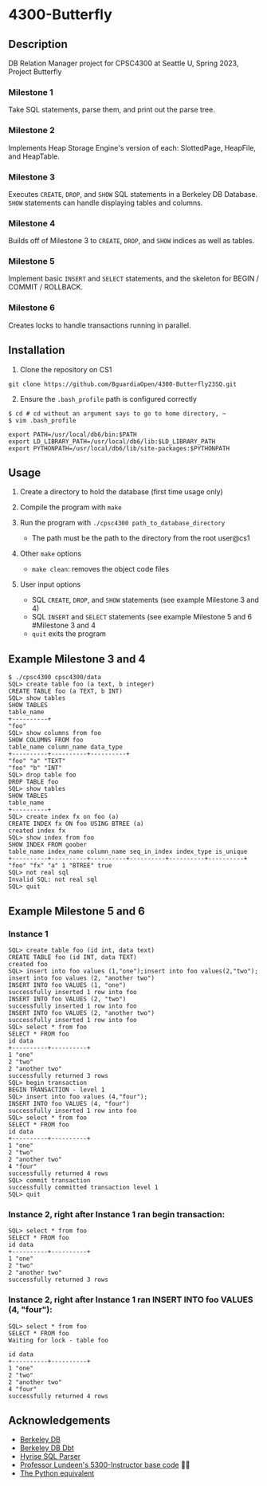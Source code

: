 # 4300-Butterfly
## Description
DB Relation Manager project for CPSC4300 at Seattle U, Spring 2023, Project Butterfly

### Milestone 1
Take SQL statements, parse them, and print out the parse tree.

### Milestone 2
Implements Heap Storage Engine's version of each: SlottedPage, HeapFile, and HeapTable.

### Milestone 3
Executes `CREATE`, `DROP`, and `SHOW` SQL statements in a Berkeley DB Database. `SHOW` statements can handle displaying tables and columns.

### Milestone 4
Builds off of Milestone 3 to `CREATE`, `DROP`, and `SHOW` indices as well as tables.

### Milestone 5
Implement basic `INSERT` and `SELECT` statements, and the skeleton for BEGIN / COMMIT / ROLLBACK.

### Milestone 6
Creates locks to handle transactions running in parallel.

## Installation
1. Clone the repository on CS1

` git clone https://github.com/BguardiaOpen/4300-Butterfly23SQ.git `

2. Ensure the ` .bash_profile ` path is configured correctly
```
$ cd # cd without an argument says to go to home directory, ~
$ vim .bash_profile 
```
```
export PATH=/usr/local/db6/bin:$PATH
export LD_LIBRARY_PATH=/usr/local/db6/lib:$LD_LIBRARY_PATH
export PYTHONPATH=/usr/local/db6/lib/site-packages:$PYTHONPATH 
```

## Usage
1. Create a directory to hold the database (first time usage only)
2. Compile the program with ` make `
3. Run the program with ` ./cpsc4300 path_to_database_directory `
    
    * The path must be the path to the directory from the root user@cs1
4. Other ``` make ``` options
    
    * ` make clean `: removes the object code files
5. User input options
    * SQL `CREATE`, `DROP`, and `SHOW` statements (see example Milestone 3 and 4)
    * SQL `INSERT` and `SELECT` statements (see example Milestone 5 and 6
    #Milestone 3 and 4
    * ` quit ` exits the program

## Example Milestone 3 and 4

```
$ ./cpsc4300 cpsc4300/data
SQL> create table foo (a text, b integer)
CREATE TABLE foo (a TEXT, b INT)
SQL> show tables
SHOW TABLES
table_name 
+----------+
"foo" 
SQL> show columns from foo
SHOW COLUMNS FROM foo
table_name column_name data_type 
+----------+----------+----------+
"foo" "a" "TEXT" 
"foo" "b" "INT"
SQL> drop table foo
DROP TABLE foo
SQL> show tables
SHOW TABLES
table_name 
+----------+
SQL> create index fx on foo (a)
CREATE INDEX fx ON foo USING BTREE (a)
created index fx
SQL> show index from foo
SHOW INDEX FROM goober
table_name index_name column_name seq_in_index index_type is_unique 
+----------+----------+----------+----------+----------+----------+
"foo" "fx" "a" 1 "BTREE" true
SQL> not real sql
Invalid SQL: not real sql
SQL> quit
```
## Example Milestone 5 and 6
### Instance 1
```
SQL> create table foo (id int, data text)
CREATE TABLE foo (id INT, data TEXT)
created foo
SQL> insert into foo values (1,"one");insert into foo values(2,"two"); insert into foo values (2, "another two")
INSERT INTO foo VALUES (1, "one")
successfully inserted 1 row into foo
INSERT INTO foo VALUES (2, "two")
successfully inserted 1 row into foo
INSERT INTO foo VALUES (2, "another two")
successfully inserted 1 row into foo
SQL> select * from foo
SELECT * FROM foo
id data 
+----------+----------+
1 "one" 
2 "two" 
2 "another two" 
successfully returned 3 rows
SQL> begin transaction
BEGIN TRANSACTION - level 1
SQL> insert into foo values (4,"four");
INSERT INTO foo VALUES (4, "four")
successfully inserted 1 row into foo
SQL> select * from foo
SELECT * FROM foo
id data 
+----------+----------+
1 "one" 
2 "two" 
2 "another two" 
4 "four" 
successfully returned 4 rows
SQL> commit transaction
successfully committed transaction level 1
SQL> quit
```
### Instance 2, right after Instance 1 ran begin transaction:
```
SQL> select * from foo
SELECT * FROM foo
id data 
+----------+----------+
1 "one" 
2 "two" 
2 "another two" 
successfully returned 3 rows
```
### Instance 2, right after Instance 1 ran INSERT INTO foo VALUES (4, "four"):
```
SQL> select * from foo
SELECT * FROM foo
Waiting for lock - table foo

id data 
+----------+----------+
1 "one" 
2 "two" 
2 "another two" 
4 "four" 
successfully returned 4 rows
```

## Acknowledgements
* [Berkeley DB](https://www.oracle.com/database/technologies/related/berkeleydb.html)
* [Berkeley DB Dbt](https://docs.oracle.com/cd/E17076_05/html/api_reference/CXX/frame_main.html)
* [Hyrise SQL Parser](https://github.com/klundeen/sql-parser)
* [Professor Lundeen's 5300-Instructor base code](https://github.com/klundeen/5300-Instructor/releases/tag/Milestone2h) 🙏🙏
* [The Python equivalent](https://github.com/BguardiaOpen/cpsc4300py)

